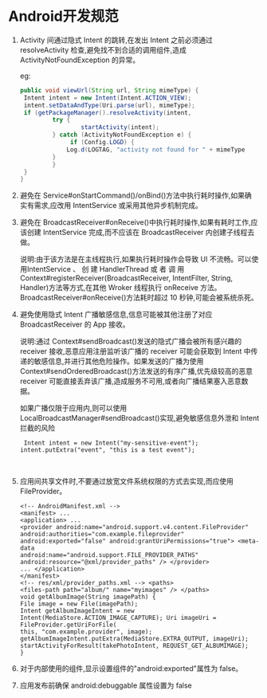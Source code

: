 # 		Android开发规范

1. Activity 间通过隐式 Intent 的跳转,在发出 Intent 之前必须通过 resolveActivity
   检查,避免找不到合适的调用组件,造成 ActivityNotFoundException 的异常。

   eg:

   ```java
   public void viewUrl(String url, String mimeType) {
   	Intent intent = new Intent(Intent.ACTION_VIEW);
   	intent.setDataAndType(Uri.parse(url), mimeType);
   	if (getPackageManager().resolveActivity(intent, 					PackageManager.MATCH_DEFAULT_ ONLY) != null) {
   			try { 
                 	startActivity(intent);
   			} catch (ActivityNotFoundException e) { 
                 if (Config.LOGD) {
   				Log.d(LOGTAG, "activity not found for " + mimeType 					+ " over " + Uri.parse(url). getScheme(), e);
   			}
            }
   	} 
   }						
   ```

2. 避免在 Service#onStartCommand()/onBind()方法中执行耗时操作,如果确
   实有需求,应改用 IntentService 或采用其他异步机制完成。

3. 避免在 BroadcastReceiver#onReceive()中执行耗时操作,如果有耗时工作,应该创建 IntentService 完成,而不应该在 BroadcastReceiver 内创建子线程去做。

   说明:由于该方法是在主线程执行,如果执行耗时操作会导致 UI 不流畅。可以使用IntentService 、 创 建 HandlerThread 或 者 调 用Context#registerReceiver(BroadcastReceiver, IntentFilter, String, Handler)方法等方式,在其他 Wroker 线程执行 onReceive 方法。BroadcastReceiver#onReceive()方法耗时超过 10 秒钟,可能会被系统杀死。

4. 避免使用隐式 Intent 广播敏感信息,信息可能被其他注册了对应BroadcastReceiver 的 App 接收。

   说明:通过 Context#sendBroadcast()发送的隐式广播会被所有感兴趣的 receiver 接收,恶意应用注册监听该广播的 receiver 可能会获取到 Intent 中传递的敏感信息,并进行其他危险操作。如果发送的广播为使用 Context#sendOrderedBroadcast()方法发送的有序广播,优先级较高的恶意 receiver 可能直接丢弃该广播,造成服务不可用,或者向广播结果塞入恶意数据。

   如果广播仅限于应用内,则可以使用 LocalBroadcastManager#sendBroadcast()实现,避免敏感信息外泄和 Intent 拦截的风险

   ```
    Intent intent = new Intent("my-sensitive-event");   intent.putExtra("event", "this is a test event");
   ```

   ​

5. 应用间共享文件时,不要通过放宽文件系统权限的方式去实现,而应使用
   FileProvider。

   ```
   <!-- AndroidManifest.xml -->
   <manifest> ...
   <application> ...
   <provider android:name="android.support.v4.content.FileProvider" android:authorities="com.example.fileprovider"
   android:exported="false" android:grantUriPermissions="true"> <meta-data
   android:name="android.support.FILE_PROVIDER_PATHS"
   android:resource="@xml/provider_paths" /> </provider>
   ... </application>
   </manifest>
   <!-- res/xml/provider_paths.xml --> <paths>
   <files-path path="album/" name="myimages" /> </paths>
   void getAlbumImage(String imagePath) {
   File image = new File(imagePath);
   Intent getAlbumImageIntent = new Intent(MediaStore.ACTION_IMAGE_CAPTURE); Uri imageUri = FileProvider.getUriForFile(
   this, "com.example.provider", image);
   getAlbumImageIntent.putExtra(MediaStore.EXTRA_OUTPUT, imageUri);
   startActivityForResult(takePhotoIntent, REQUEST_GET_ALBUMIMAGE); 
   }
   ```

6. 对于内部使用的组件,显示设置组件的"android:exported"属性为 false。	

7. 应用发布前确保 android:debuggable 属性设置为 false


   ​			
   ​		

   ​